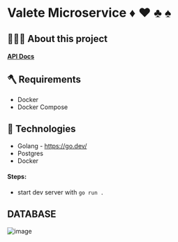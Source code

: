 # Valete Microservice :diamonds: :hearts: :clubs: :spades:

## 👨🏻‍💻 About this project 

#### [API Docs](http://docs.capitual.com/)

## 🪓 Requirements

- Docker
- Docker Compose 

## 🚀 Technologies
 - Golang - https://go.dev/
 - Postgres
 - Docker
  
#### Steps:
* start dev server with `go run .`

## DATABASE

![image](https://user-images.githubusercontent.com/53025152/179437734-9b98eeef-e8a3-40ba-bb03-9db326fd2823.png)

